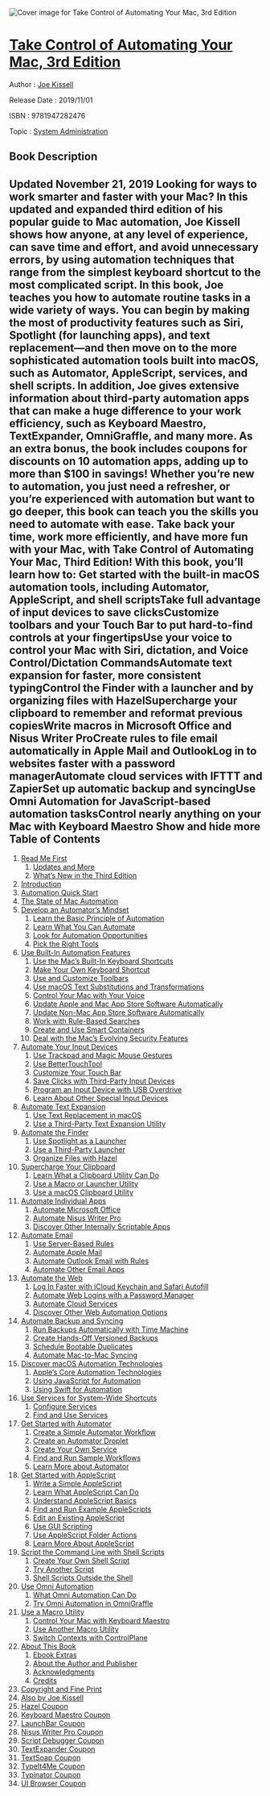 ![Cover image for Take Control of Automating Your Mac, 3rd Edition](https://imgdetail.ebookreading.net/cover/cover/20200215/EB9781947282476.jpg)

[Take Control of Automating Your Mac, 3rd Edition](https://ebookreading.net/view/book/Take+Control+of+Automating+Your+Mac%2C+3rd+Edition-EB9781947282476_1.html "Take Control of Automating Your Mac, 3rd Edition")
====================================================================================================================

Author : [Joe Kissell](https://ebookreading.net/search/author/Joe+Kissell)

Release Date : 2019/11/01

ISBN : 9781947282476

Topic : [System Administration](https://ebookreading.net/search/category/system-administration)

Book Description
-----------------

 Updated November 21, 2019
Looking for ways to work smarter and faster with your Mac? In this updated and expanded third edition of his popular guide to Mac automation, Joe Kissell shows how anyone, at any level of experience, can save time and effort, and avoid unnecessary errors, by using automation techniques that range from the simplest keyboard shortcut to the most complicated script.
In this book, Joe teaches you how to automate routine tasks in a wide variety of ways. You can begin by making the most of productivity features such as Siri, Spotlight (for launching apps), and text replacement—and then move on to the more sophisticated automation tools built into macOS, such as Automator, AppleScript, services, and shell scripts.
In addition, Joe gives extensive information about third-party automation apps that can make a huge difference to your work efficiency, such as Keyboard Maestro, TextExpander, OmniGraffle, and many more. As an extra bonus, the book includes coupons for discounts on 10 automation apps, adding up to more than $100 in savings! 
Whether you’re new to automation, you just need a refresher, or you’re experienced with automation but want to go deeper, this book can teach you the skills you need to automate with ease. Take back your time, work more efficiently, and have more fun with your Mac, with Take Control of Automating Your Mac, Third Edition!
With this book, you’ll learn how to: 
Get started with the built-in macOS automation tools, including Automator, AppleScript, and shell scriptsTake full advantage of input devices to save clicksCustomize toolbars and your Touch Bar to put hard-to-find controls at your fingertipsUse your voice to control your Mac with Siri, dictation, and Voice Control/Dictation CommandsAutomate text expansion for faster, more consistent typingControl the Finder with a launcher and by organizing files with HazelSupercharge your clipboard to remember and reformat previous copiesWrite macros in Microsoft Office and Nisus Writer ProCreate rules to file email automatically in Apple Mail and OutlookLog in to websites faster with a password managerAutomate cloud services with IFTTT and ZapierSet up automatic backup and syncingUse Omni Automation for JavaScript-based automation tasksControl nearly anything on your Mac with Keyboard Maestro        Show and hide more                
Table of Contents
-----------------

1. [Read Me First](https://ebookreading.net/view/book/Take+Control+of+Automating+Your+Mac%2C+3rd+Edition-EB9781947282476_4.html#ReadMeFirst)
    1. [Updates and More](https://ebookreading.net/view/book/Take+Control+of+Automating+Your+Mac%2C+3rd+Edition-EB9781947282476_4.html#UpdatesandMore)
    1. [What’s New in the Third Edition](https://ebookreading.net/view/book/Take+Control+of+Automating+Your+Mac%2C+3rd+Edition-EB9781947282476_4.html#WhatsNewintheThirdE)
1. [Introduction](https://ebookreading.net/view/book/Take+Control+of+Automating+Your+Mac%2C+3rd+Edition-EB9781947282476_5.html#Introduction)
1. [Automation Quick Start](https://ebookreading.net/view/book/Take+Control+of+Automating+Your+Mac%2C+3rd+Edition-EB9781947282476_6.html#AutomationQuickStar)
1. [The State of Mac Automation](https://ebookreading.net/view/book/Take+Control+of+Automating+Your+Mac%2C+3rd+Edition-EB9781947282476_7.html#TheStateofMacAutoma)
1. [Develop an Automator’s Mindset](https://ebookreading.net/view/book/Take+Control+of+Automating+Your+Mac%2C+3rd+Edition-EB9781947282476_8.html#DevelopanAutomators)
    1. [Learn the Basic Principle of Automation](https://ebookreading.net/view/book/Take+Control+of+Automating+Your+Mac%2C+3rd+Edition-EB9781947282476_8.html#LearntheBasicPrinci)
    1. [Learn What You Can Automate](https://ebookreading.net/view/book/Take+Control+of+Automating+Your+Mac%2C+3rd+Edition-EB9781947282476_8.html#LearnWhatYouCanAuto)
    1. [Look for Automation Opportunities](https://ebookreading.net/view/book/Take+Control+of+Automating+Your+Mac%2C+3rd+Edition-EB9781947282476_8.html#LookforAutomationOp)
    1. [Pick the Right Tools](https://ebookreading.net/view/book/Take+Control+of+Automating+Your+Mac%2C+3rd+Edition-EB9781947282476_8.html#PicktheRightTools)
1. [Use Built-In Automation Features](https://ebookreading.net/view/book/Take+Control+of+Automating+Your+Mac%2C+3rd+Edition-EB9781947282476_9.html#UseBuiltInAutomatio)
    1. [Use the Mac’s Built-In Keyboard Shortcuts](https://ebookreading.net/view/book/Take+Control+of+Automating+Your+Mac%2C+3rd+Edition-EB9781947282476_9.html#UsetheMacsBuiltInKe)
    1. [Make Your Own Keyboard Shortcut](https://ebookreading.net/view/book/Take+Control+of+Automating+Your+Mac%2C+3rd+Edition-EB9781947282476_9.html#MakeYourOwnKeyboard)
    1. [Use and Customize Toolbars](https://ebookreading.net/view/book/Take+Control+of+Automating+Your+Mac%2C+3rd+Edition-EB9781947282476_9.html#UseandCustomizeTool)
    1. [Use macOS Text Substitutions and Transformations](https://ebookreading.net/view/book/Take+Control+of+Automating+Your+Mac%2C+3rd+Edition-EB9781947282476_9.html#UsemacOSTextSubstit)
    1. [Control Your Mac with Your Voice](https://ebookreading.net/view/book/Take+Control+of+Automating+Your+Mac%2C+3rd+Edition-EB9781947282476_9.html#ControlYourMacwithY)
    1. [Update Apple and Mac App Store Software Automatically](https://ebookreading.net/view/book/Take+Control+of+Automating+Your+Mac%2C+3rd+Edition-EB9781947282476_9.html#UpdateAppleandMacAp)
    1. [Update Non-Mac App Store Software Automatically](https://ebookreading.net/view/book/Take+Control+of+Automating+Your+Mac%2C+3rd+Edition-EB9781947282476_9.html#UpdateNonMacAppStor)
    1. [Work with Rule-Based Searches](https://ebookreading.net/view/book/Take+Control+of+Automating+Your+Mac%2C+3rd+Edition-EB9781947282476_9.html#WorkwithRuleBasedSe)
    1. [Create and Use Smart Containers](https://ebookreading.net/view/book/Take+Control+of+Automating+Your+Mac%2C+3rd+Edition-EB9781947282476_9.html#CreateandUseSmartCo)
    1. [Deal with the Mac’s Evolving Security Features](https://ebookreading.net/view/book/Take+Control+of+Automating+Your+Mac%2C+3rd+Edition-EB9781947282476_9.html#DealwiththeMacsEvol)
1. [Automate Your Input Devices](https://ebookreading.net/view/book/Take+Control+of+Automating+Your+Mac%2C+3rd+Edition-EB9781947282476_10.html#AutomateYourInputDe)
    1. [Use Trackpad and Magic Mouse Gestures](https://ebookreading.net/view/book/Take+Control+of+Automating+Your+Mac%2C+3rd+Edition-EB9781947282476_10.html#UseTrackpadandMagic)
    1. [Use BetterTouchTool](https://ebookreading.net/view/book/Take+Control+of+Automating+Your+Mac%2C+3rd+Edition-EB9781947282476_10.html#UseBetterTouchTool)
    1. [Customize Your Touch Bar](https://ebookreading.net/view/book/Take+Control+of+Automating+Your+Mac%2C+3rd+Edition-EB9781947282476_10.html#CustomizeYourTouchB)
    1. [Save Clicks with Third-Party Input Devices](https://ebookreading.net/view/book/Take+Control+of+Automating+Your+Mac%2C+3rd+Edition-EB9781947282476_10.html#SaveClickswithThird)
    1. [Program an Input Device with USB Overdrive](https://ebookreading.net/view/book/Take+Control+of+Automating+Your+Mac%2C+3rd+Edition-EB9781947282476_10.html#ProgramanInputDevic)
    1. [Learn About Other Special Input Devices](https://ebookreading.net/view/book/Take+Control+of+Automating+Your+Mac%2C+3rd+Edition-EB9781947282476_10.html#LearnAboutOtherSpec)
1. [Automate Text Expansion](https://ebookreading.net/view/book/Take+Control+of+Automating+Your+Mac%2C+3rd+Edition-EB9781947282476_11.html#AutomateTextExpansi)
    1. [Use Text Replacement in macOS](https://ebookreading.net/view/book/Take+Control+of+Automating+Your+Mac%2C+3rd+Edition-EB9781947282476_11.html#UseTextReplacementi)
    1. [Use a Third-Party Text Expansion Utility](https://ebookreading.net/view/book/Take+Control+of+Automating+Your+Mac%2C+3rd+Edition-EB9781947282476_11.html#UseaThirdPartyTextE)
1. [Automate the Finder](https://ebookreading.net/view/book/Take+Control+of+Automating+Your+Mac%2C+3rd+Edition-EB9781947282476_12.html#AutomatetheFinder)
    1. [Use Spotlight as a Launcher](https://ebookreading.net/view/book/Take+Control+of+Automating+Your+Mac%2C+3rd+Edition-EB9781947282476_12.html#UseSpotlightasaLaun)
    1. [Use a Third-Party Launcher](https://ebookreading.net/view/book/Take+Control+of+Automating+Your+Mac%2C+3rd+Edition-EB9781947282476_12.html#UseaThirdPartyLaunc)
    1. [Organize Files with Hazel](https://ebookreading.net/view/book/Take+Control+of+Automating+Your+Mac%2C+3rd+Edition-EB9781947282476_12.html#OrganizeFileswithHa)
1. [Supercharge Your Clipboard](https://ebookreading.net/view/book/Take+Control+of+Automating+Your+Mac%2C+3rd+Edition-EB9781947282476_13.html#SuperchargeYourClip)
    1. [Learn What a Clipboard Utility Can Do](https://ebookreading.net/view/book/Take+Control+of+Automating+Your+Mac%2C+3rd+Edition-EB9781947282476_13.html#LearnWhataClipboard)
    1. [Use a Macro or Launcher Utility](https://ebookreading.net/view/book/Take+Control+of+Automating+Your+Mac%2C+3rd+Edition-EB9781947282476_13.html#UseaMacroorLauncher)
    1. [Use a macOS Clipboard Utility](https://ebookreading.net/view/book/Take+Control+of+Automating+Your+Mac%2C+3rd+Edition-EB9781947282476_13.html#UseamacOSClipboardU)
1. [Automate Individual Apps](https://ebookreading.net/view/book/Take+Control+of+Automating+Your+Mac%2C+3rd+Edition-EB9781947282476_14.html#AutomateIndividualA)
    1. [Automate Microsoft Office](https://ebookreading.net/view/book/Take+Control+of+Automating+Your+Mac%2C+3rd+Edition-EB9781947282476_14.html#AutomateMicrosoftOf)
    1. [Automate Nisus Writer Pro](https://ebookreading.net/view/book/Take+Control+of+Automating+Your+Mac%2C+3rd+Edition-EB9781947282476_14.html#AutomateNisusWriter)
    1. [Discover Other Internally Scriptable Apps](https://ebookreading.net/view/book/Take+Control+of+Automating+Your+Mac%2C+3rd+Edition-EB9781947282476_14.html#DiscoverOtherIntern)
1. [Automate Email](https://ebookreading.net/view/book/Take+Control+of+Automating+Your+Mac%2C+3rd+Edition-EB9781947282476_15.html#AutomateEmail)
    1. [Use Server-Based Rules](https://ebookreading.net/view/book/Take+Control+of+Automating+Your+Mac%2C+3rd+Edition-EB9781947282476_15.html#UseServerBasedRules)
    1. [Automate Apple Mail](https://ebookreading.net/view/book/Take+Control+of+Automating+Your+Mac%2C+3rd+Edition-EB9781947282476_15.html#AutomateAppleMail)
    1. [Automate Outlook Email with Rules](https://ebookreading.net/view/book/Take+Control+of+Automating+Your+Mac%2C+3rd+Edition-EB9781947282476_15.html#AutomateOutlookEmai)
    1. [Automate Other Email Apps](https://ebookreading.net/view/book/Take+Control+of+Automating+Your+Mac%2C+3rd+Edition-EB9781947282476_15.html#AutomateOtherEmailA)
1. [Automate the Web](https://ebookreading.net/view/book/Take+Control+of+Automating+Your+Mac%2C+3rd+Edition-EB9781947282476_16.html#AutomatetheWeb)
    1. [Log In Faster with iCloud Keychain and Safari Autofill](https://ebookreading.net/view/book/Take+Control+of+Automating+Your+Mac%2C+3rd+Edition-EB9781947282476_16.html#LogInFasterwithiClo)
    1. [Automate Web Logins with a Password Manager](https://ebookreading.net/view/book/Take+Control+of+Automating+Your+Mac%2C+3rd+Edition-EB9781947282476_16.html#AutomateWebLoginswi)
    1. [Automate Cloud Services](https://ebookreading.net/view/book/Take+Control+of+Automating+Your+Mac%2C+3rd+Edition-EB9781947282476_16.html#AutomateCloudServic)
    1. [Discover Other Web Automation Options](https://ebookreading.net/view/book/Take+Control+of+Automating+Your+Mac%2C+3rd+Edition-EB9781947282476_16.html#DiscoverOtherWebAut)
1. [Automate Backup and Syncing](https://ebookreading.net/view/book/Take+Control+of+Automating+Your+Mac%2C+3rd+Edition-EB9781947282476_17.html#AutomateBackupandSy)
    1. [Run Backups Automatically with Time Machine](https://ebookreading.net/view/book/Take+Control+of+Automating+Your+Mac%2C+3rd+Edition-EB9781947282476_17.html#RunBackupsAutomatic)
    1. [Create Hands-Off Versioned Backups](https://ebookreading.net/view/book/Take+Control+of+Automating+Your+Mac%2C+3rd+Edition-EB9781947282476_17.html#CreateHandsOffVersi)
    1. [Schedule Bootable Duplicates](https://ebookreading.net/view/book/Take+Control+of+Automating+Your+Mac%2C+3rd+Edition-EB9781947282476_17.html#ScheduleBootableDup)
    1. [Automate Mac-to-Mac Syncing](https://ebookreading.net/view/book/Take+Control+of+Automating+Your+Mac%2C+3rd+Edition-EB9781947282476_17.html#AutomateMactoMacSyn)
1. [Discover macOS Automation Technologies](https://ebookreading.net/view/book/Take+Control+of+Automating+Your+Mac%2C+3rd+Edition-EB9781947282476_18.html#DiscovermacOSAutoma)
    1. [Apple’s Core Automation Technologies](https://ebookreading.net/view/book/Take+Control+of+Automating+Your+Mac%2C+3rd+Edition-EB9781947282476_18.html#ApplesCoreAutomatio)
    1. [Using JavaScript for Automation](https://ebookreading.net/view/book/Take+Control+of+Automating+Your+Mac%2C+3rd+Edition-EB9781947282476_18.html#UsingJavaScriptforA)
    1. [Using Swift for Automation](https://ebookreading.net/view/book/Take+Control+of+Automating+Your+Mac%2C+3rd+Edition-EB9781947282476_18.html#UsingSwiftforAutoma)
1. [Use Services for System-Wide Shortcuts](https://ebookreading.net/view/book/Take+Control+of+Automating+Your+Mac%2C+3rd+Edition-EB9781947282476_19.html#UseServicesforSyste)
    1. [Configure Services](https://ebookreading.net/view/book/Take+Control+of+Automating+Your+Mac%2C+3rd+Edition-EB9781947282476_19.html#ConfigureServices)
    1. [Find and Use Services](https://ebookreading.net/view/book/Take+Control+of+Automating+Your+Mac%2C+3rd+Edition-EB9781947282476_19.html#FindandUseServices)
1. [Get Started with Automator](https://ebookreading.net/view/book/Take+Control+of+Automating+Your+Mac%2C+3rd+Edition-EB9781947282476_20.html#GetStartedwithAutom)
    1. [Create a Simple Automator Workflow](https://ebookreading.net/view/book/Take+Control+of+Automating+Your+Mac%2C+3rd+Edition-EB9781947282476_20.html#CreateaSimpleAutoma)
    1. [Create an Automator Droplet](https://ebookreading.net/view/book/Take+Control+of+Automating+Your+Mac%2C+3rd+Edition-EB9781947282476_20.html#CreateanAutomatorDr)
    1. [Create Your Own Service](https://ebookreading.net/view/book/Take+Control+of+Automating+Your+Mac%2C+3rd+Edition-EB9781947282476_20.html#CreateYourOwnServic)
    1. [Find and Run Sample Workflows](https://ebookreading.net/view/book/Take+Control+of+Automating+Your+Mac%2C+3rd+Edition-EB9781947282476_20.html#FindandRunSampleWor)
    1. [Learn More about Automator](https://ebookreading.net/view/book/Take+Control+of+Automating+Your+Mac%2C+3rd+Edition-EB9781947282476_20.html#LearnMoreaboutAutom)
1. [Get Started with AppleScript](https://ebookreading.net/view/book/Take+Control+of+Automating+Your+Mac%2C+3rd+Edition-EB9781947282476_21.html#GetStartedwithApple)
    1. [Write a Simple AppleScript](https://ebookreading.net/view/book/Take+Control+of+Automating+Your+Mac%2C+3rd+Edition-EB9781947282476_21.html#WriteaSimpleAppleSc)
    1. [Learn What AppleScript Can Do](https://ebookreading.net/view/book/Take+Control+of+Automating+Your+Mac%2C+3rd+Edition-EB9781947282476_21.html#LearnWhatAppleScrip)
    1. [Understand AppleScript Basics](https://ebookreading.net/view/book/Take+Control+of+Automating+Your+Mac%2C+3rd+Edition-EB9781947282476_21.html#UnderstandAppleScri)
    1. [Find and Run Example AppleScripts](https://ebookreading.net/view/book/Take+Control+of+Automating+Your+Mac%2C+3rd+Edition-EB9781947282476_21.html#FindandRunExampleAp)
    1. [Edit an Existing AppleScript](https://ebookreading.net/view/book/Take+Control+of+Automating+Your+Mac%2C+3rd+Edition-EB9781947282476_21.html#EditanExistingApple)
    1. [Use GUI Scripting](https://ebookreading.net/view/book/Take+Control+of+Automating+Your+Mac%2C+3rd+Edition-EB9781947282476_21.html#UseGUIScripting)
    1. [Use AppleScript Folder Actions](https://ebookreading.net/view/book/Take+Control+of+Automating+Your+Mac%2C+3rd+Edition-EB9781947282476_21.html#UseAppleScriptFolde)
    1. [Learn More About AppleScript](https://ebookreading.net/view/book/Take+Control+of+Automating+Your+Mac%2C+3rd+Edition-EB9781947282476_21.html#LearnMoreAboutApple)
1. [Script the Command Line with Shell Scripts](https://ebookreading.net/view/book/Take+Control+of+Automating+Your+Mac%2C+3rd+Edition-EB9781947282476_22.html#ScripttheCommandLin)
    1. [Create Your Own Shell Script](https://ebookreading.net/view/book/Take+Control+of+Automating+Your+Mac%2C+3rd+Edition-EB9781947282476_22.html#CreateYourOwnShellS)
    1. [Try Another Script](https://ebookreading.net/view/book/Take+Control+of+Automating+Your+Mac%2C+3rd+Edition-EB9781947282476_22.html#TryAnotherScript)
    1. [Shell Scripts Outside the Shell](https://ebookreading.net/view/book/Take+Control+of+Automating+Your+Mac%2C+3rd+Edition-EB9781947282476_22.html#ShellScriptsOutside)
1. [Use Omni Automation](https://ebookreading.net/view/book/Take+Control+of+Automating+Your+Mac%2C+3rd+Edition-EB9781947282476_23.html#UseOmniAutomation)
    1. [What Omni Automation Can Do](https://ebookreading.net/view/book/Take+Control+of+Automating+Your+Mac%2C+3rd+Edition-EB9781947282476_23.html#WhatOmniAutomationC)
    1. [Try Omni Automation in OmniGraffle](https://ebookreading.net/view/book/Take+Control+of+Automating+Your+Mac%2C+3rd+Edition-EB9781947282476_23.html#TryOmniAutomationin)
1. [Use a Macro Utility](https://ebookreading.net/view/book/Take+Control+of+Automating+Your+Mac%2C+3rd+Edition-EB9781947282476_24.html#UseaMacroUtility)
    1. [Control Your Mac with Keyboard Maestro](https://ebookreading.net/view/book/Take+Control+of+Automating+Your+Mac%2C+3rd+Edition-EB9781947282476_24.html#ControlYourMacwithK)
    1. [Use Another Macro Utility](https://ebookreading.net/view/book/Take+Control+of+Automating+Your+Mac%2C+3rd+Edition-EB9781947282476_24.html#UseAnotherMacroUtil)
    1. [Switch Contexts with ControlPlane](https://ebookreading.net/view/book/Take+Control+of+Automating+Your+Mac%2C+3rd+Edition-EB9781947282476_24.html#SwitchContextswithC)
1. [About This Book](https://ebookreading.net/view/book/Take+Control+of+Automating+Your+Mac%2C+3rd+Edition-EB9781947282476_25.html#AboutThisBook)
    1. [Ebook Extras](https://ebookreading.net/view/book/Take+Control+of+Automating+Your+Mac%2C+3rd+Edition-EB9781947282476_25.html#EbookExtras)
    1. [About the Author and Publisher](https://ebookreading.net/view/book/Take+Control+of+Automating+Your+Mac%2C+3rd+Edition-EB9781947282476_25.html#AbouttheAuthorandPu)
    1. [Acknowledgments](https://ebookreading.net/view/book/Take+Control+of+Automating+Your+Mac%2C+3rd+Edition-EB9781947282476_25.html#Acknowledgments)
    1. [Credits](https://ebookreading.net/view/book/Take+Control+of+Automating+Your+Mac%2C+3rd+Edition-EB9781947282476_25.html#Credits)
1. [Copyright and Fine Print](https://ebookreading.net/view/book/Take+Control+of+Automating+Your+Mac%2C+3rd+Edition-EB9781947282476_26.html#CopyrightandFinePri)
1. [Also by Joe Kissell](https://ebookreading.net/view/book/Take+Control+of+Automating+Your+Mac%2C+3rd+Edition-EB9781947282476_27.html#AlsobyJoeKissell)
1. [Hazel Coupon](https://ebookreading.net/view/book/Take+Control+of+Automating+Your+Mac%2C+3rd+Edition-EB9781947282476_28.html#HazelCoupon)
1. [Keyboard Maestro Coupon](https://ebookreading.net/view/book/Take+Control+of+Automating+Your+Mac%2C+3rd+Edition-EB9781947282476_29.html#KeyboardMaestroCoup)
1. [LaunchBar Coupon](https://ebookreading.net/view/book/Take+Control+of+Automating+Your+Mac%2C+3rd+Edition-EB9781947282476_30.html#LaunchBarCoupon)
1. [Nisus Writer Pro Coupon](https://ebookreading.net/view/book/Take+Control+of+Automating+Your+Mac%2C+3rd+Edition-EB9781947282476_31.html#NisusWriterProCoupo)
1. [Script Debugger Coupon](https://ebookreading.net/view/book/Take+Control+of+Automating+Your+Mac%2C+3rd+Edition-EB9781947282476_32.html#ScriptDebuggerCoupo)
1. [TextExpander Coupon](https://ebookreading.net/view/book/Take+Control+of+Automating+Your+Mac%2C+3rd+Edition-EB9781947282476_33.html#TextExpanderCoupon)
1. [TextSoap Coupon](https://ebookreading.net/view/book/Take+Control+of+Automating+Your+Mac%2C+3rd+Edition-EB9781947282476_34.html#TextSoapCoupon)
1. [TypeIt4Me Coupon](https://ebookreading.net/view/book/Take+Control+of+Automating+Your+Mac%2C+3rd+Edition-EB9781947282476_35.html#TypeIt4MeCoupon)
1. [Typinator Coupon](https://ebookreading.net/view/book/Take+Control+of+Automating+Your+Mac%2C+3rd+Edition-EB9781947282476_36.html#TypinatorCoupon)
1. [UI Browser Coupon](https://ebookreading.net/view/book/Take+Control+of+Automating+Your+Mac%2C+3rd+Edition-EB9781947282476_37.html#UIBrowserCoupon)
